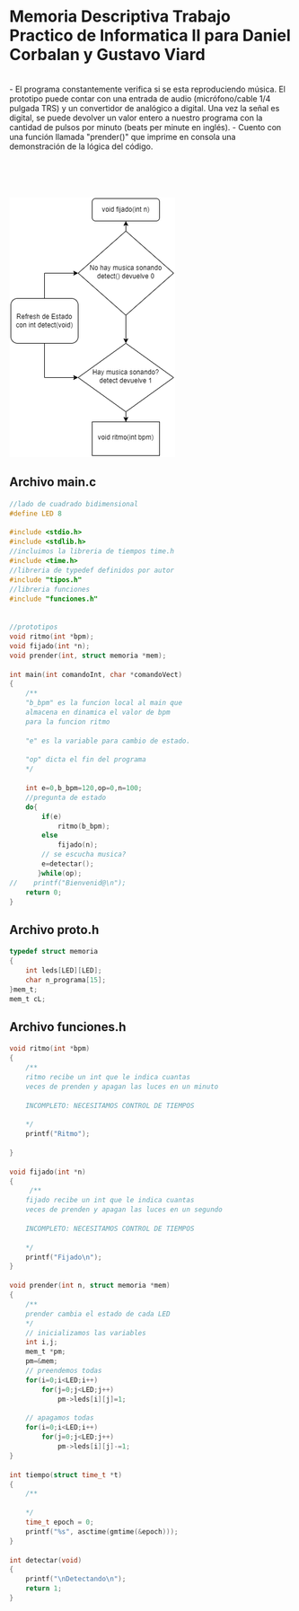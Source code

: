  # Memoria Descriptiva Trabajo Practico de Informatica II para Daniel Corbalan y Gustavo Viard
 <br>
- El programa constantemente verifica si se esta reproduciendo música. El prototipo puede contar con una entrada de audio (micrófono/cable 1/4 pulgada TRS) y un convertidor de analógico a digital. Una vez la señal es digital, se puede devolver un valor entero a nuestro programa con la cantidad de pulsos por minuto (beats per minute en inglés). 
- Cuento con una función llamada "prender()" que imprime en consola una demonstración de la lógica del código.

<br>
<br>
<br>
<br>
<br>



![Diagrama de la maquina de estados](./maquinadeestados2.0.png)

## Archivo main.c
```c
//lado de cuadrado bidimensional
#define LED 8

#include <stdio.h>
#include <stdlib.h>
//incluimos la libreria de tiempos time.h
#include <time.h>
//libreria de typedef definidos por autor
#include "tipos.h"
//libreria funciones
#include "funciones.h"


//prototipos
void ritmo(int *bpm);
void fijado(int *n);
void prender(int, struct memoria *mem);

int main(int comandoInt, char *comandoVect)
{
    /**
    "b_bpm" es la funcion local al main que
    almacena en dinamica el valor de bpm
    para la funcion ritmo

    "e" es la variable para cambio de estado.

    "op" dicta el fin del programa
    */

    int e=0,b_bpm=120,op=0,n=100;
    //pregunta de estado
    do{
        if(e)
            ritmo(b_bpm);
        else
            fijado(n);
        // se escucha musica?
        e=detectar();
       }while(op);
//    printf("Bienvenid@\n");
    return 0;
}

```

## Archivo proto.h
```c
typedef struct memoria
{
    int leds[LED][LED];
    char n_programa[15];
}mem_t;
mem_t cL;


```
## Archivo funciones.h
```c
void ritmo(int *bpm)
{
    /**
    ritmo recibe un int que le indica cuantas
    veces de prenden y apagan las luces en un minuto

    INCOMPLETO: NECESITAMOS CONTROL DE TIEMPOS

    */
    printf("Ritmo");

}

void fijado(int *n)
{
     /**
    fijado recibe un int que le indica cuantas
    veces de prenden y apagan las luces en un segundo

    INCOMPLETO: NECESITAMOS CONTROL DE TIEMPOS

    */
    printf("Fijado\n");
}

void prender(int n, struct memoria *mem)
{
    /**
    prender cambia el estado de cada LED
    */
    // inicializamos las variables
    int i,j;
    mem_t *pm;
    pm=&mem;
    // preendemos todas
    for(i=0;i<LED;i++)
        for(j=0;j<LED;j++)
            pm->leds[i][j]=1;

    // apagamos todas
    for(i=0;i<LED;i++)
        for(j=0;j<LED;j++)
            pm->leds[i][j]-=1;
}

int tiempo(struct time_t *t)
{
    /**

    */
    time_t epoch = 0;
    printf("%s", asctime(gmtime(&epoch)));
}

int detectar(void)
{
    printf("\nDetectando\n");
    return 1;
}



```
